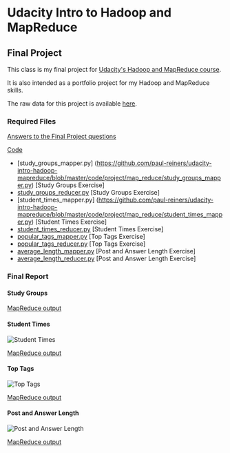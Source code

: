 Udacity Intro to Hadoop and MapReduce
=======================================================
Final Project 
-------------

This class is my final project for [Udacity's Hadoop and MapReduce course](https://www.udacity.com/course/ud617).  

It is also intended as a portfolio project for my Hadoop and MapReduce skills.

The raw data for this project is available [here](http://content.udacity-data.com/course/hadoop/forum_data.tar.gz).

### Required Files

[Answers to the Final Project questions](https://github.com/paul-reiners/udacity-intro-hadoop-mapreduce/blob/master/doc/FinalProjectQuestions.md)

[Code](https://github.com/paul-reiners/udacity-intro-hadoop-mapreduce/tree/master/code/project/map_reduce)
* [study_groups_mapper.py] (https://github.com/paul-reiners/udacity-intro-hadoop-mapreduce/blob/master/code/project/map_reduce/study_groups_mapper.py)     [Study Groups Exercise]
* [study_groups_reducer.py](/paul-reiners/udacity-intro-hadoop-mapreduce/blob/master/code/project/map_reduce/study_groups_reducer.py)       [Study Groups Exercise]
* [student_times_mapper.py] (https://github.com/paul-reiners/udacity-intro-hadoop-mapreduce/blob/master/code/project/map_reduce/student_times_mapper.py)      [Student Times Exercise]
* [student_times_reducer.py](https://github.com/paul-reiners/udacity-intro-hadoop-mapreduce/blob/master/code/project/map_reduce/student_times_reducer.py)      [Student Times Exercise]
* [popular_tags_mapper.py](https://github.com/paul-reiners/udacity-intro-hadoop-mapreduce/blob/master/code/project/map_reduce/popular_tags_mapper.py)        [Top Tags Exercise]
* [popular_tags_reducer.py](https://github.com/paul-reiners/udacity-intro-hadoop-mapreduce/blob/master/code/project/map_reduce/popular_tags_reducer.py)        [Top Tags Exercise]
* [average_length_mapper.py](https://github.com/paul-reiners/udacity-intro-hadoop-mapreduce/blob/master/code/project/map_reduce/average_length_mapper.py)      [Post and Answer Length Exercise]
* [average_length_reducer.py](https://github.com/paul-reiners/udacity-intro-hadoop-mapreduce/blob/master/code/project/map_reduce/average_length_reducer.py)      [Post and Answer Length Exercise]

### Final Report

#### Study Groups
[MapReduce output](https://github.com/paul-reiners/udacity-intro-hadoop-mapreduce/blob/master/results/study_groups.tsv)

#### Student Times
![Student Times](https://raw.githubusercontent.com/paul-reiners/udacity-intro-hadoop-mapreduce/master/plots/student-times.png)

[MapReduce output](https://github.com/paul-reiners/udacity-intro-hadoop-mapreduce/blob/master/results/student_times.tsv)

#### Top Tags
![Top Tags](https://raw.githubusercontent.com/paul-reiners/udacity-intro-hadoop-mapreduce/master/plots/popular-tags.png)

[MapReduce output](https://github.com/paul-reiners/udacity-intro-hadoop-mapreduce/blob/master/results/popular_tags.tsv)

#### Post and Answer Length
![Post and Answer Length](https://raw.githubusercontent.com/paul-reiners/udacity-intro-hadoop-mapreduce/master/plots/average-length.png)

[MapReduce output](https://github.com/paul-reiners/udacity-intro-hadoop-mapreduce/blob/master/results/average_length.tsv)

